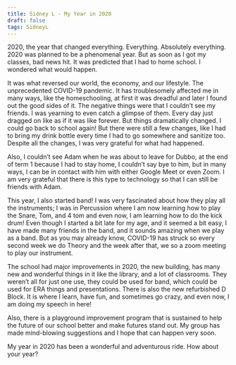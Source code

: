 ```yaml
---
title: Sidney L - My Year in 2020
draft: false
tags: SidneyL
---
```


2020, the year that changed everything. Everything. Absolutely everything. 2020 was planned to be a phenomenal year. But as soon as I got my classes, bad news hit. It was predicted that I had to home school. I wondered what would happen. 
 
It was what reversed our world, the economy, and our lifestyle. The unprecedented COVID-19 pandemic. It has troublesomely affected me in many ways, like the homeschooling, at first it was dreadful and later I found out the good sides of it. The negative things were that I couldn’t see my friends. I was yearning to even catch a glimpse of them. Every day just dragged on like as if it was like forever. But things dramatically changed. I could go back to school again! But there were still a few changes, like I had to bring my drink bottle every time I had to go somewhere and sanitize too. Despite all the changes, I was very grateful for what had happened. 
 
Also, I couldn’t see Adam when he was about to leave for Dubbo, at the end of term 1 because I had to stay home, I couldn’t say bye to him, but in many ways, I can be in contact with him with either Google Meet or even Zoom. I am very grateful that there is this type to technology so that I can still be friends with Adam. 
 
This year, I also started band! I was very fascinated about how they play all the instruments; I was in Percussion where I am now learning how to play the Snare, Tom, and 4 tom and even now, I am learning how to do the kick drum! Even though I started a bit late for my age, and it seemed a bit easy, I have made many friends in the band, and it sounds amazing when we play as a band. But as you may already know, COVID-19 has struck so every second week we do Theory and the week after that, we so a zoom meeting to play our instrument. 
 
The school had major improvements in 2020, the new building, has many new and wonderful things in it like the library, and a lot of classrooms. They weren’t all for just one use, they could be used for band, which could be used for ERA things and presentations. There is also the new refurbished D Block. It is where I learn, have fun, and sometimes go crazy, and even now, I am doing my speech in here! 
 
Also, there is a playground improvement program that is sustained to help the future of our school better and make futures stand out. My group has made mind-blowing suggestions and I hope that can happen very soon. 
 
My year in 2020 has been a wonderful and adventurous ride. How about your year?
 
 

